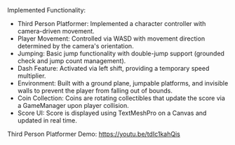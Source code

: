 Implemented Functionality:
- Third Person Platformer: Implemented a character controller with camera-driven movement.
- Player Movement: Controlled via WASD with movement direction determined by the camera's orientation.
- Jumping: Basic jump functionality with double-jump support (grounded check and jump count management).
- Dash Feature: Activated via left shift, providing a temporary speed multiplier.
- Environment: Built with a ground plane, jumpable platforms, and invisible walls to prevent the player from falling out of bounds.
- Coin Collection: Coins are rotating collectibles that update the score via a GameManager upon player collision.
- Score UI: Score is displayed using TextMeshPro on a Canvas and updated in real time.

Third Person Platformer Demo:
https://youtu.be/tdIc1kahQis
